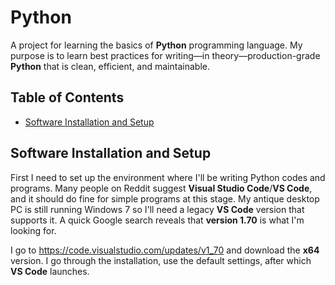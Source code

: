 # Python

A project for learning the basics of **Python** programming language. My purpose is to learn best practices for writing—in theory—production-grade **Python** that is clean, efficient, and maintainable.


## Table of Contents

- [Software Installation and Setup](https://github.com/Pece17/Python?tab=readme-ov-file#software-installation-and-setup)


## Software Installation and Setup

First I need to set up the environment where I'll be writing Python codes and programs. Many people on Reddit suggest **Visual Studio Code**/**VS Code**, and it should do fine for simple programs at this stage. My antique desktop PC is still running Windows 7 so I'll need a legacy **VS Code** version that supports it. A quick Google search reveals that **version 1.70** is what I'm looking for.

I go to https://code.visualstudio.com/updates/v1_70 and download the **x64** version. I go through the installation, use the default settings, after which **VS Code** launches.
